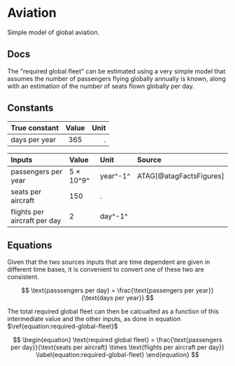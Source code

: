 
# Aviation
Simple model of global aviation.

## Docs

The "required global fleet" can be estimated using a very simple model that assumes the number of passengers flying globally annually is known, along with an estimation of the number of seats flown globally per day.

## Constants

| True constant | Value | Unit     |
| :---          | :----:|     ---: |
| days per year | 365   |       .  |

| Inputs | Value | Unit     | Source |
| :---   | :---  |   :---   |  :---  |
| passengers per year  | 5 $\times$ 10^9^   | year^-1^ | ATAG[@atagFactsFigures] |
|  seats per aircraft | 150   | . |  |
|  flights per aircraft per day  | 2   | day^-1^ |  |

## Equations
Given that the two sources inputs that are time dependent are given in different time bases, it is convenient to convert one of these two are consistent.

$$
    \text{passsengers per day} = \frac{\text{passengers per year}}{\text{days per year}}
$$

The total required global fleet can then be calcualted as a function of this intermediate value and the other inputs, as done in equation $\ref{equation:required-global-fleet}$

$$
\begin{equation}
\text{required global fleet} = \frac{\text{passengers per day}}{\text{seats per aircraft} \times \text{flights per aircraft per day}}
\label{equation:required-global-fleet}
\end{equation}
$$
